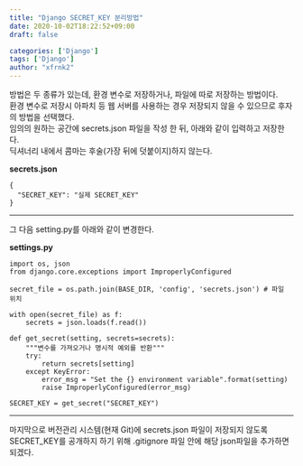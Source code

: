 ```yaml
---
title: "Django SECRET_KEY 분리방법"
date: 2020-10-02T18:22:52+09:00
draft: false

categories: ['Django']
tags: ['Django']
author: "xfrnk2"
---
```

방법은 두 종류가 있는데, 환경 변수로 저장하거나, 파일에 따로 저장하는 방법이다.  
환경 변수로 저장시 아파치 등 웹 서버를 사용하는 경우 저장되지 않을 수 있으므로 후자의 방법을 선택했다.  
임의의 원하는 공간에 secrets.json 파일을 작성 한 뒤, 아래와 같이 입력하고 저장한다.  
딕셔너리 내에서 콤마는 후술(가장 뒤에 덧붙이지)하지 않는다.  
  
**secrets.json**  
~~~
{
  "SECRET_KEY": "실제 SECRET_KEY"
} 
~~~
---
그 다음 setting.py를 아래와 같이 변경한다.
  
**settings.py**
~~~
import os, json
from django.core.exceptions import ImproperlyConfigured

secret_file = os.path.join(BASE_DIR, 'config', 'secrets.json') # 파일 위치

with open(secret_file) as f:
    secrets = json.loads(f.read())

def get_secret(setting, secrets=secrets):
    """변수를 가져오거나 명시적 예외를 반환"""
    try:
        return secrets[setting]
    except KeyError:
        error_msg = "Set the {} environment variable".format(setting)
        raise ImproperlyConfigured(error_msg)

SECRET_KEY = get_secret("SECRET_KEY")
~~~
---
마지막으로 버전관리 시스템(현재 Git)에 secrets.json 파일이 저장되지 않도록 SECRET_KEY를 공개하지 하기 위해 .gitignore 파일 안에 해당 json파일을 추가하면 되겠다.